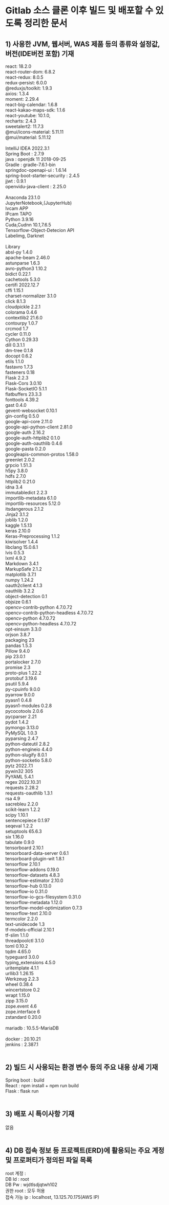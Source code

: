 # Gitlab 소스 클론 이후 빌드 및 배포할 수 있도록 정리한 문서

## 1) 사용한 JVM, 웹서버, WAS 제품 등의 종류와 설정값, 버전(IDE버전 포함) 기재

react: 18.2.0<br>
react-router-dom: 6.8.2<br>
react-redux: 8.0.5<br>
redux-persist: 6.0.0<br>
@reduxjs/toolkit: 1.9.3<br>
axios: 1.3.4<br>
moment: 2.29.4<br>
react-big-calendar: 1.6.8<br>
react-kakao-maps-sdk: 1.1.6<br>
react-youtube: 10.1.0,<br>
recharts: 2.4.3<br>
sweetalert2: 11.7.3<br>
@mui/icons-material: 5.11.11<br>
@mui/material: 5.11.12<br>
<br>
IntelliJ IDEA 2022.3.1<br>
Spring Boot : 2.7.9<br>
java : openjdk 11 2018-09-25<br>
Gradle : gradle-7.6.1-bin<br>
springdoc-openapi-ui : 1.6.14<br>
spring-boot-starter-security : 2.4.5<br>
jjwt : 0.9.1<br>
openvidu-java-client : 2.25.0<br>
<br>
Anaconda    23.1.0<br>
JupyterNotebook,(JupyterHub)<br>
Ivcam    APP<br>
IPcam    TAPO<br>
Python    3.9.16<br>
Cuda,Cudnn    10.1,7.6.5<br>
Tensorflow-Object-Detecion API<br>
Labelimg, Darknet <br>
<br>
Library<br>
absl-py    1.4.0<br>
apache-beam    2.46.0<br>
astunparse    1.6.3<br>
avro-python3    1.10.2<br>
bidict    0.22.1<br>
cachetools    5.3.0<br>
certifi    2022.12.7<br>
cffi    1.15.1<br>
charset-normalizer    3.1.0<br>
click    8.1.3<br>
cloudpickle    2.2.1<br>
colorama    0.4.6<br>
contextlib2    21.6.0<br>
contourpy    1.0.7<br>
crcmod    1.7<br>
cycler    0.11.0<br>
Cython    0.29.33<br>
dill    0.3.1.1<br>
dm-tree    0.1.8<br>
docopt    0.6.2<br>
etils    1.1.0<br>
fastavro    1.7.3<br>
fasteners    0.18<br>
Flask    2.2.3<br>
Flask-Cors    3.0.10<br>
Flask-SocketIO    5.1.1<br>
flatbuffers    23.3.3<br>
fonttools    4.39.2<br>
gast    0.4.0<br>
gevent-websocket    0.10.1<br>
gin-config    0.5.0<br>
google-api-core    2.11.0<br>
google-api-python-client    2.81.0<br>
google-auth    2.16.2<br>
google-auth-httplib2    0.1.0<br>
google-auth-oauthlib    0.4.6<br>
google-pasta    0.2.0<br>
googleapis-common-protos    1.58.0<br>
greenlet    2.0.2<br>
grpcio    1.51.3<br>
h5py    3.8.0<br>
hdfs    2.7.0<br>
httplib2    0.21.0<br>
idna    3.4<br>
immutabledict    2.2.3<br>
importlib-metadata    6.1.0<br>
importlib-resources    5.12.0<br>
itsdangerous    2.1.2<br>
Jinja2    3.1.2<br>
joblib    1.2.0<br>
kaggle    1.5.13<br>
keras    2.10.0<br>
Keras-Preprocessing    1.1.2<br>
kiwisolver    1.4.4<br>
libclang    15.0.6.1<br>
lvis    0.5.3<br>
lxml    4.9.2<br>
Markdown    3.4.1<br>
MarkupSafe    2.1.2<br>
matplotlib    3.7.1<br>
numpy    1.24.2<br>
oauth2client    4.1.3<br>
oauthlib    3.2.2<br>
object-detection    0.1<br>
objsize    0.6.1<br>
opencv-contrib-python    4.7.0.72<br>
opencv-contrib-python-headless    4.7.0.72<br>
opencv-python    4.7.0.72<br>
opencv-python-headless    4.7.0.72<br>
opt-einsum    3.3.0<br>
orjson    3.8.7<br>
packaging    23<br>
pandas    1.5.3<br>
Pillow    9.4.0<br>
pip    23.0.1<br>
portalocker    2.7.0<br>
promise    2.3<br>
proto-plus    1.22.2<br>
protobuf    3.19.6<br>
psutil    5.9.4<br>
py-cpuinfo    9.0.0<br>
pyarrow    9.0.0<br>
pyasn1    0.4.8<br>
pyasn1-modules    0.2.8<br>
pycocotools    2.0.6<br>
pycparser    2.21<br>
pydot    1.4.2<br>
pymongo    3.13.0<br>
PyMySQL    1.0.3<br>
pyparsing    2.4.7<br>
python-dateutil    2.8.2<br>
python-engineio    4.4.0<br>
python-slugify    8.0.1<br>
python-socketio    5.8.0<br>
pytz    2022.7.1<br>
pywin32    305<br>
PyYAML    5.4.1<br>
regex    2022.10.31<br>
requests    2.28.2<br>
requests-oauthlib    1.3.1<br>
rsa    4.9<br>
sacrebleu    2.2.0<br>
scikit-learn    1.2.2<br>
scipy    1.10.1<br>
sentencepiece    0.1.97<br>
seqeval    1.2.2<br>
setuptools    65.6.3<br>
six    1.16.0<br>
tabulate    0.9.0<br>
tensorboard    2.10.1<br>
tensorboard-data-server    0.6.1<br>
tensorboard-plugin-wit    1.8.1<br>
tensorflow    2.10.1<br>
tensorflow-addons    0.19.0<br>
tensorflow-datasets    4.8.3<br>
tensorflow-estimator    2.10.0<br>
tensorflow-hub    0.13.0<br>
tensorflow-io    0.31.0<br>
tensorflow-io-gcs-filesystem    0.31.0<br>
tensorflow-metadata    1.12.0<br>
tensorflow-model-optimization    0.7.3<br>
tensorflow-text    2.10.0<br>
termcolor    2.2.0<br>
text-unidecode    1.3<br>
tf-models-official    2.10.1<br>
tf-slim    1.1.0<br>
threadpoolctl    3.1.0<br>
toml    0.10.2<br>
tqdm    4.65.0<br>
typeguard    3.0.0<br>
typing_extensions    4.5.0<br>
uritemplate    4.1.1<br>
urllib3    1.26.15<br>
Werkzeug    2.2.3<br>
wheel    0.38.4<br>
wincertstore    0.2<br>
wrapt    1.15.0<br>
zipp    3.15.0<br>
zope.event    4.6<br>
zope.interface    6<br>
zstandard    0.20.0<br>
<br>
mariadb : 10.5.5-MariaDB<br>
<br>
docker : 20.10.21<br>
jenkins : 2.387.1<br>
<br>
## 2) 빌드 시 사용되는 환경 변수 등의 주요 내용 상세 기재
Spring boot : build<br>
React : npm install + npm run build<br>
Flask : flask run<br>
<br>
## 3) 배포 시 특이사항 기재
없음<br>
<br>
## 4) DB 접속 정보 등 프로젝트(ERD)에 활용되는 주요 계정 및 프로퍼티가 정의된 파일 목록
root 계정 :<br>
DB Id : root<br>
DB Pw : wjdtlsdjqtwh102<br>
권한 root : 모두 허용<br>
접속 가능 ip : localhost, 13.125.70.175(AWS IP)<br>
